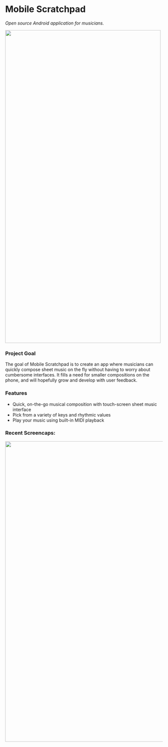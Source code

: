 # Mobile Scratchpad
*Open source Android application for musicians.*

<img src="http://i.imgur.com/gczoF9H.png"  height="1000" width="497">

### Project Goal
The goal of Mobile Scratchpad is to create an app where musicians can quickly compose sheet music
on the fly without having to worry about cumbersome interfaces. It fills a need for smaller
compositions on the phone, and will hopefully grow and develop with user feedback.

### Features
* Quick, on-the-go musical composition with touch-screen sheet music interface
* Pick from a variety of keys and rhythmic values
* Play your music using built-in MIDI playback

### Recent Screencaps:
<img src="https://zippy.gfycat.com/LeanEcstaticAfricancivet.gif" height="960" width="540">
